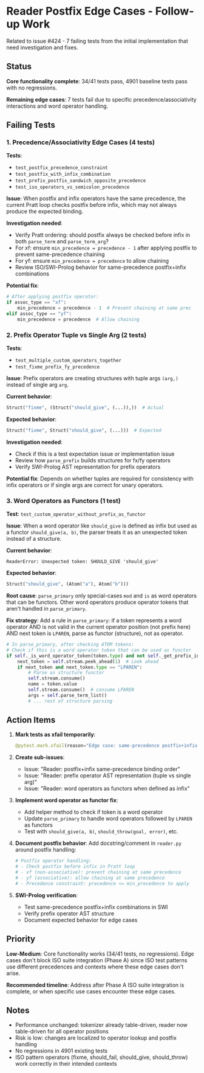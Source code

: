 # Reader Postfix Edge Cases - Follow-up Work

Related to issue #424 - 7 failing tests from the initial implementation that need investigation and fixes.

## Status

**Core functionality complete**: 34/41 tests pass, 4901 baseline tests pass with no regressions.

**Remaining edge cases**: 7 tests fail due to specific precedence/associativity interactions and word operator handling.

## Failing Tests

### 1. Precedence/Associativity Edge Cases (4 tests)

**Tests**:
- `test_postfix_precedence_constraint`
- `test_postfix_with_infix_combination`
- `test_prefix_postfix_sandwich_opposite_precedence`
- `test_iso_operators_vs_semicolon_precedence`

**Issue**: When postfix and infix operators have the same precedence, the current Pratt loop checks postfix before infix, which may not always produce the expected binding.

**Investigation needed**:
- Verify Pratt ordering: should postfix always be checked before infix in both `parse_term` and `parse_term_arg`?
- For xf: ensure `min_precedence = precedence - 1` after applying postfix to prevent same-precedence chaining
- For yf: ensure `min_precedence = precedence` to allow chaining
- Review ISO/SWI-Prolog behavior for same-precedence postfix+infix combinations

**Potential fix**:
```python
# After applying postfix operator:
if assoc_type == "xf":
    min_precedence = precedence - 1  # Prevent chaining at same prec
elif assoc_type == "yf":
    min_precedence = precedence  # Allow chaining
```

### 2. Prefix Operator Tuple vs Single Arg (2 tests)

**Tests**:
- `test_multiple_custom_operators_together`
- `test_fixme_prefix_fy_precedence`

**Issue**: Prefix operators are creating structures with tuple args `(arg,)` instead of single arg `arg`.

**Current behavior**:
```python
Struct("fixme", (Struct("should_give", (...)),))  # Actual
```

**Expected behavior**:
```python
Struct("fixme", Struct("should_give", (...)))  # Expected
```

**Investigation needed**:
- Check if this is a test expectation issue or implementation issue
- Review how `parse_prefix` builds structures for fx/fy operators
- Verify SWI-Prolog AST representation for prefix operators

**Potential fix**: Depends on whether tuples are required for consistency with infix operators or if single args are correct for unary operators.

### 3. Word Operators as Functors (1 test)

**Test**: `test_custom_operator_without_prefix_as_functor`

**Issue**: When a word operator like `should_give` is defined as infix but used as a functor `should_give(a, b)`, the parser treats it as an unexpected token instead of a structure.

**Current behavior**:
```
ReaderError: Unexpected token: SHOULD_GIVE 'should_give'
```

**Expected behavior**:
```python
Struct("should_give", (Atom("a"), Atom("b")))
```

**Root cause**: `parse_primary` only special-cases `mod` and `is` as word operators that can be functors. Other word operators produce operator tokens that aren't handled in `parse_primary`.

**Fix strategy**:
Add a rule in `parse_primary`: if a token represents a word operator AND is not valid in the current operator position (not prefix here) AND next token is `LPAREN`, parse as functor (structure), not as operator.

```python
# In parse_primary, after checking ATOM tokens:
# Check if this is a word operator token that can be used as functor
if self._is_word_operator_token(token.type) and not self._get_prefix_info(token):
    next_token = self.stream.peek_ahead(1)  # Look ahead
    if next_token and next_token.type == "LPAREN":
        # Parse as structure functor
        self.stream.consume()
        name = token.value
        self.stream.consume()  # consume LPAREN
        args = self.parse_term_list()
        # ... rest of structure parsing
```

## Action Items

1. **Mark tests as xfail temporarily**:
   ```python
   @pytest.mark.xfail(reason="Edge case: same-precedence postfix+infix - see TODO-reader-postfix-edge-cases.md")
   ```

2. **Create sub-issues**:
   - Issue: "Reader: postfix+infix same-precedence binding order"
   - Issue: "Reader: prefix operator AST representation (tuple vs single arg)"
   - Issue: "Reader: word operators as functors when defined as infix"

3. **Implement word operator as functor fix**:
   - Add helper method to check if token is a word operator
   - Update `parse_primary` to handle word operators followed by `LPAREN` as functors
   - Test with `should_give(a, b)`, `should_throw(goal, error)`, etc.

4. **Document postfix behavior**:
   Add docstring/comment in `reader.py` around postfix handling:
   ```python
   # Postfix operator handling:
   # - Check postfix before infix in Pratt loop
   # - xf (non-associative): prevent chaining at same precedence
   # - yf (associative): allow chaining at same precedence
   # - Precedence constraint: precedence <= min_precedence to apply
   ```

5. **SWI-Prolog verification**:
   - Test same-precedence postfix+infix combinations in SWI
   - Verify prefix operator AST structure
   - Document expected behavior for edge cases

## Priority

**Low-Medium**: Core functionality works (34/41 tests, no regressions). Edge cases don't block ISO suite integration (Phase A) since ISO test patterns use different precedences and contexts where these edge cases don't arise.

**Recommended timeline**: Address after Phase A ISO suite integration is complete, or when specific use cases encounter these edge cases.

## Notes

- Performance unchanged: tokenizer already table-driven, reader now table-driven for all operator positions
- Risk is low: changes are localized to operator lookup and postfix handling
- No regressions in 4901 existing tests
- ISO pattern operators (fixme, should_fail, should_give, should_throw) work correctly in their intended contexts
